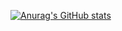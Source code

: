 [![Anurag's GitHub stats](https://github-readme-stats.vercel.app/api?username=arcadnick)](https://github.com/anuraghazra/github-readme-stats)

<!--## Hi there 👋

<!--
**Arcadnick/Arcadnick** is a ✨ _special_ ✨ repository because its `README.md` (this file) appears on your GitHub profile.

Here are some ideas to get you started:

- 🔭 I’m currently working on ...
- 🌱 I’m currently learning ...
- 👯 I’m looking to collaborate on ...
- 🤔 I’m looking for help with ...
- 💬 Ask me about ...
- 📫 How to reach me: ...
- 😄 Pronouns: ...
- ⚡ Fun fact: ...
-->
